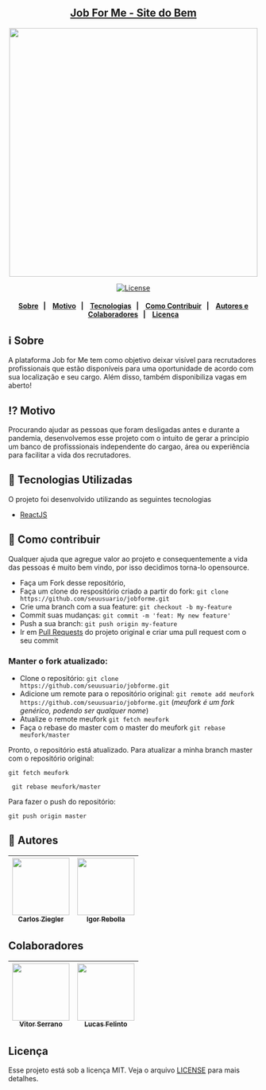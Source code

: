 <h2 align="center">
    <a href="https://jobforme.now.sh">Job For Me - Site do Bem</a>
</h2>
 
<p align="center"> 
<img src="https://user-images.githubusercontent.com/62717182/82572103-4b3ef300-9b5a-11ea-904d-619a217393ed.png" width="500" heigth="500">
</p>   

<p align="center">
  <a href="LICENSE" >
    <img alt="License" src="https://img.shields.io/badge/license-MIT-%23F8952D">
  </a>
</p>

<h4 align="center">  
  <a href="#information_source-sobre">Sobre</a>&nbsp;&nbsp;&nbsp;|&nbsp;&nbsp;&nbsp;
  <a href="#interrobang-motivo">Motivo</a>&nbsp;&nbsp;&nbsp;|&nbsp;&nbsp;&nbsp;
  <a href="#rocket-tecnologias-utilizadas">Tecnologias</a>&nbsp;&nbsp;&nbsp;|&nbsp;&nbsp;&nbsp;
  <a href="#link-como-contribuir">Como Contribuir</a>&nbsp;&nbsp;&nbsp;|&nbsp;&nbsp;&nbsp;
  <a href="#pencil-autores">Autores e Colaboradores</a>&nbsp;&nbsp;&nbsp;|&nbsp;&nbsp;&nbsp;
  <a href="#licença">Licença</a> 
</h4>

## :information_source: Sobre

A plataforma Job for Me tem como objetivo deixar visível para recrutadores profissionais que estão disponíveis para uma oportunidade de acordo com sua localização e seu cargo. Além disso, também disponibiliza vagas em aberto!

## :interrobang: Motivo

Procurando ajudar as pessoas que foram desligadas antes e durante a pandemia, desenvolvemos esse projeto com o intuito de gerar a principio um banco de profisssionais independente do cargao, área ou experiência para facilitar a vida dos recrutadores.

## :rocket: Tecnologias Utilizadas

O projeto foi desenvolvido utilizando as seguintes tecnologias

- [ReactJS](https://reactjs.org/)

## :link: Como contribuir

Qualquer ajuda que agregue valor ao projeto e consequentemente a vida das pessoas é muito bem vindo, por isso decidimos torna-lo opensource.

- Faça um Fork desse repositório,
- Faça um clone do respositório criado a partir do fork: `git clone https://github.com/seuusuario/jobforme.git`
- Crie uma branch com a sua feature: `git checkout -b my-feature`
- Commit suas mudanças: `git commit -m 'feat: My new feature'`
- Push a sua branch: `git push origin my-feature`
- Ir em [Pull Requests](https://github.com/CarlosZiegler/jobforme/pulls) do projeto original e criar uma pull request com o seu commit

### Manter o fork atualizado:

- Clone o repositório:
`git clone https://github.com/seuusuario/jobforme.git`
- Adicione um remote para o repositório original:
`git remote add meufork https://github.com/seuusuario/jobforme.git` (*meufork é um fork genérico, podendo ser qualquer nome*)
- Atualize o remote meufork
`git fetch meufork`
- Faça o rebase do master com o master do meufork
`git rebase meufork/master`

Pronto, o repositório está atualizado. Para atualizar a minha branch master com o repositório original:

``` git fetch meufork ```

``` git rebase meufork/master```

Para fazer o push do repositório:

`git push origin master`

## :pencil: Autores

| [<img src="https://avatars2.githubusercontent.com/u/38855507?s=400&u=20c80252e57c06227186be9761e67a20a82d3717&v=4" width=115><br><sub>Carlos Ziegler</sub>](https://github.com/carlosziegler) | [<img src="https://avatars2.githubusercontent.com/u/51891656?s=400&v=4" width=115><br><sub>Igor Rebolla</sub>](https://github.com/igoralexandre80) |
| :---: | :---: |

## Colaboradores

| [<img src="https://avatars2.githubusercontent.com/u/51726945?s=460&u=d5955a541dbd8ec498acdfb669fbb81e531ee04c&v=4" width=115><br><sub>Vitor Serrano</sub>](https://github.com/vitorserrano) | [<img src="https://avatars1.githubusercontent.com/u/62717182?s=460&u=8e6ce60a919b679d811b7bae6d6f457514b79546&v=4" width=115><br><sub>Lucas Felinto</sub>](https://github.com/lucas-felinto) |
| :---: | :---: |

## Licença

Esse projeto está sob a licença MIT. Veja o arquivo [LICENSE](LICENSE) para mais detalhes.

